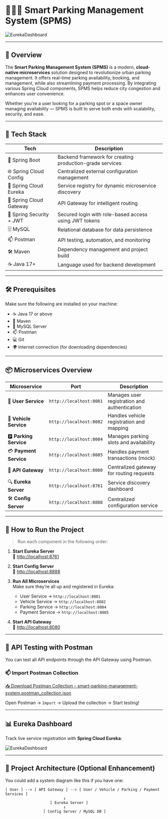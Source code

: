# 🚕🚓🚗 Smart Parking Management System (SPMS)

![EurekaDashboard]([https://github.com/user-attachments/assets/58579519-1c62-4e45-8021-9daf9d9bf587](https://github.com/nadun-sankalpa/Smart-Parking-Management-System/blob/3b964de499d528cfd33436d99f16dcbf3711416b/doc/eureka-dashboard.png))

---

## 🧠 Overview

The **Smart Parking Management System (SPMS)** is a modern, **cloud-native microservices** solution designed to revolutionize urban parking management. It offers real-time parking availability, booking, and management, while also streamlining payment processing. By integrating various Spring Cloud components, SPMS helps reduce city congestion and enhances user convenience.

Whether you're a user looking for a parking spot or a space owner managing availability — SPMS is built to serve both ends with scalability, security, and ease.

---

## 🚀 Tech Stack

| Tech                  | Description                                                       |
|-----------------------|-------------------------------------------------------------------|
| 🧰 Spring Boot         | Backend framework for creating production-grade services         |
| 🌐 Spring Cloud Config | Centralized external configuration management                   |
| 📘 Spring Cloud Eureka | Service registry for dynamic microservice discovery             |
| 🚪 Spring Cloud Gateway| API Gateway for intelligent routing                             |
| 🔐 Spring Security + JWT | Secured login with role-based access using JWT tokens         |
| 🗄 MySQL               | Relational database for data persistence                         |
| 📫 Postman             | API testing, automation, and monitoring                          |
| 🛠 Maven               | Dependency management and project build                          |
| ☕ Java 17+            | Language used for backend development                            |

---

## 🛠 Prerequisites

Make sure the following are installed on your machine:

- ☕ Java 17 or above  
- 🐘 Maven  
- 🐬 MySQL Server  
- 📫 Postman  
- 💻 Git  
- 🌍 Internet connection (for downloading dependencies)

---

## 📦 Microservices Overview

| Microservice     | Port            | Description                              |
|------------------|-----------------|------------------------------------------|
| 👤 **User Service**     | `http://localhost:8081` | Manages user registration and authentication |
| 🚗 **Vehicle Service**  | `http://localhost:8082` | Handles vehicle registration and mapping  |
| 🅿 **Parking Service**  | `http://localhost:8084` | Manages parking slots and availability    |
| 💳 **Payment Service**  | `http://localhost:8085` | Handles payment transactions (mock)       |
| 🚪 **API Gateway**      | `http://localhost:8080` | Centralized gateway for routing requests  |
| 🔍 **Eureka Server**    | `http://localhost:8761` | Service discovery dashboard               |
| 🛠 **Config Server**    | `http://localhost:8888` | Centralized configuration service         |

---

## 🚀 How to Run the Project

> Run each component in the following order:

1. **Start Eureka Server**  
   🔗 [http://localhost:8761](http://localhost:8761)

2. **Start Config Server**  
   🔗 [http://localhost:8888](http://localhost:8888)

3. **Run All Microservices**  
   Make sure they’re all up and registered in Eureka:
   - User Service → `http://localhost:8081`
   - Vehicle Service → `http://localhost:8082`
   - Parking Service → `http://localhost:8084`
   - Payment Service → `http://localhost:8085`

4. **Start API Gateway**  
   🔗 [http://localhost:8080](http://localhost:8080)

---

## 🧪 API Testing with Postman

You can test all API endpoints through the API Gateway using Postman.

### 📫 Import Postman Collection

[📥 Download Postman Collection – smart-parking-management-system.postman_collection.json](smart-parking-management-system.postman_collection.json)

Open Postman → `Import` → Upload the collection → Start testing!

---

## 📊 Eureka Dashboard

Track live service registration with **Spring Cloud Eureka**:

![EurekaDashboard](https://github.com/user-attachments/assets/58579519-1c62-4e45-8021-9daf9d9bf587)

---

## 🧩 Project Architecture (Optional Enhancement)

You could add a system diagram like this if you have one:

```plaintext
[ User ] --> [ API Gateway ] --> [ User / Vehicle / Parking / Payment Services ]
                          ↕
                    [ Eureka Server ]
                          ↕
                 [ Config Server / MySQL DB ]
